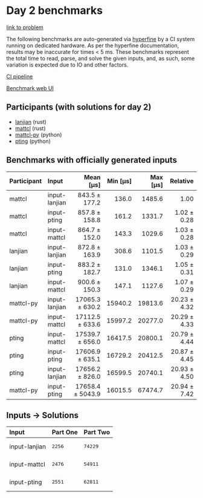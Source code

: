 # Day 2 benchmarks

[link to problem](https://adventofcode.com/2023/day/2)

The following benchmarks are auto-generated via
[hyperfine](https://github.com/sharkdp/hyperfine) by a CI system running on
dedicated hardware. As per the hyperfine documentation, results may be
inaccurate for times < 5 ms. These benchmarks represent the total time to read,
parse, and solve the given inputs, and, as such, some variation is expected due
to IO and other factors.

[CI pipeline](http://ci.papercode.net:8080/teams/main/pipelines/aoc2023)

[Benchmark web UI](https://aoc.ancalagon.black)


## Participants (with solutions for day 2)

- [lanjian](https://github.com/lanjian/aoc-2023) (rust)
- [mattcl](https://github.com/mattcl/aoc2023) (rust)
- [mattcl-py](https://github.com/mattcl/aoc2023-py) (python)
- [pting](https://github.com/pting/aoc2023) (python)


## Benchmarks with officially generated inputs

| Participant | Input | Mean [µs] | Min [µs] | Max [µs] | Relative |
|:---|:---|---:|---:|---:|---:|
| mattcl | input-lanjian | 843.5 ± 177.2 | 136.0 | 1485.6 | 1.00 |
| mattcl | input-pting | 857.8 ± 158.8 | 161.2 | 1331.7 | 1.02 ± 0.28 |
| mattcl | input-mattcl | 864.7 ± 152.0 | 143.3 | 1029.6 | 1.03 ± 0.28 |
| lanjian | input-lanjian | 872.8 ± 163.9 | 308.6 | 1101.5 | 1.03 ± 0.29 |
| lanjian | input-pting | 883.2 ± 182.7 | 131.0 | 1346.1 | 1.05 ± 0.31 |
| lanjian | input-mattcl | 900.6 ± 150.3 | 147.1 | 1127.6 | 1.07 ± 0.29 |
| mattcl-py | input-lanjian | 17065.3 ± 630.2 | 15940.2 | 19813.6 | 20.23 ± 4.32 |
| mattcl-py | input-mattcl | 17112.5 ± 633.6 | 15997.2 | 20277.0 | 20.29 ± 4.33 |
| pting | input-mattcl | 17539.7 ± 656.0 | 16417.5 | 20800.1 | 20.79 ± 4.44 |
| pting | input-pting | 17606.9 ± 635.1 | 16729.2 | 20412.5 | 20.87 ± 4.45 |
| pting | input-lanjian | 17656.2 ± 826.0 | 16599.5 | 20740.1 | 20.93 ± 4.50 |
| mattcl-py | input-pting | 17658.4 ± 5043.9 | 16015.5 | 67474.7 | 20.94 ± 7.42 |


## Inputs -> Solutions

| Input | Part One | Part Two |
|:---|:---|:---|
|input-lanjian|<pre>2256</pre>|<pre>74229</pre>|
|input-mattcl|<pre>2476</pre>|<pre>54911</pre>|
|input-pting|<pre>2551</pre>|<pre>62811</pre>|
